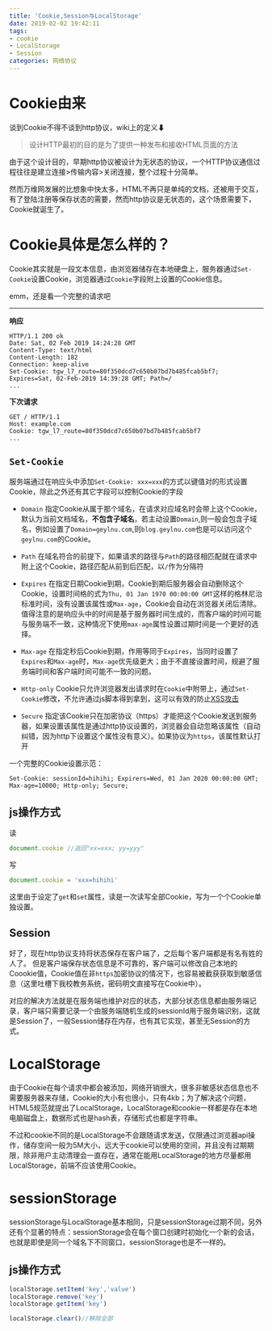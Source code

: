 ```yaml
---
title: 'Cookie,Session与LocalStorage'
date: 2019-02-02 19:42:11
tags:
- cookie
- LocalStorage
- Session
categories: 网络协议
---
```

# Cookie由来
谈到Cookie不得不谈到http协议，wiki上的定义⬇
>设计HTTP最初的目的是为了提供一种发布和接收HTML页面的方法

由于这个设计目的，早期http协议被设计为无状态的协议，一个HTTP协议通信过程往往是建立连接>传输内容>关闭连接，整个过程十分简单。

然而万维网发展的比想象中快太多，HTML不再只是单纯的文档，还被用于交互，有了登陆注册等保存状态的需要，然而http协议是无状态的，这个场景需要下，Cookie就诞生了。

# Cookie具体是怎么样的？
Cookie其实就是一段文本信息，由浏览器储存在本地硬盘上，服务器通过`Set-Cookie`设置Cookie，浏览器通过`Cookie`字段附上设置的Cookie信息。

emm，还是看一个完整的请求吧
***
**响应**
```
HTTP/1.1 200 ok
Date: Sat, 02 Feb 2019 14:24:28 GMT
Content-Type: text/html
Content-Length: 182
Connection: keep-alive
Set-Cookie: tgw_l7_route=80f350dcd7c650b07bd7b485fcab5bf7; Expires=Sat, 02-Feb-2019 14:39:28 GMT; Path=/
...
```
**下次请求**
```
GET / HTTP/1.1
Host: example.com
Cookie: tgw_l7_route=80f350dcd7c650b07bd7b485fcab5bf7
...
```

## `Set-Cookie`
服务端通过在响应头中添加`Set-Cookie: xxx=xxx`的方式以键值对的形式设置Cookie，除此之外还有其它字段可以控制Cookie的字段
* `Domain`
指定Cookie从属于那个域名，在请求对应域名时会带上这个Cookie，默认为当前文档域名，**不包含子域名**，若主动设置`Domain`,则一般会包含子域名，例如设置了`Domain=geylnu.com`,则`blog.geylnu.com`也是可以访问这个`geylnu.com`的Cookie。

* `Path`
在域名符合的前提下，如果请求的路径与`Path`的路径相匹配就在请求中附上这个Cookie，路径匹配从前到后匹配，以`/`作为分隔符

* `Expires`
在指定日期Cookie到期，Cookie到期后服务器会自动删除这个Cookie，设置时间格的式为`Thu, 01 Jan 1970 00:00:00 GMT`这样的格林尼治标准时间，没有设置该属性或`Max-age`，Cookie会自动在浏览器关闭后清除。值得注意的是响应头中的时间是基于服务器时间生成的，而客户端的时间可能与服务端不一致，这种情况下使用`max-age`属性设置过期时间是一个更好的选择。

* `Max-age`
在指定秒后Cookie到期，作用等同于`Expires`，当同时设置了`Expires`和`Max-age`时，`Max-age`优先级更大；由于不直接设置时间，规避了服务端时间和客户端时间可能不一致的问题。

* `Http-only`
Cookie只允许浏览器发出请求时在`Cookie`中附带上，通过`Set-Cookie`修改，不允许通过js脚本得到拿到，这可以有效的防止[XSS攻击](https://zh.wikipedia.org/wiki/%E8%B7%A8%E7%B6%B2%E7%AB%99%E6%8C%87%E4%BB%A4%E7%A2%BC "什么是xss攻击？")

* `Secure`
指定该Cookie只在加密协议（https）才能把这个Cookie发送到服务器，如果设置该属性是通过http协议设置的，浏览器会自动忽略该属性（自动纠错，因为http下设置这个属性没有意义）。如果协议为`https`，该属性默认打开

一个完整的Cookie设置示范：
```
Set-Cookie: sessionId=hihihi; Expirers=Wed, 01 Jan 2020 00:00:00 GMT; Max-age=10000; Http-only; Secure;
```
## js操作方式
读
``` js
document.cookie //返回"xx=xxx; yy=yyy"
```
写
``` js
document.cookie = 'xxx=hihihi'
```
这里由于设定了`get`和`set`属性，读是一次读写全部Cookie，写为一个个Cookie单独设置。

## Session
好了，现在http协议支持将状态保存在客户端了，之后每个客户端都是有名有姓的人了。
但是客户端保存状态信息是不可靠的，客户端可以修改自己本地的Coookie值，Cookie值在非`https`加密协议的情况下，也容易被截获获取到敏感信息（这里吐槽下我校教务系统，密码明文直接写在Cookie中）。

对应的解决方法就是在服务端也维护对应的状态，大部分状态信息都由服务端记录，客户端只需要记录一个由服务端随机生成的sessionId用于服务端识别，这就是Session了，一般Session储存在内存，也有其它实现，甚至无Session的方式。

# LocalStorage
由于Cookie在每个请求中都会被添加，网络开销很大，很多非敏感状态信息也不需要服务器来存储，Cookie的大小有也很小，只有4kb；为了解决这个问题，HTML5规范就提出了LocalStorage，LocalStorage和cookie一样都是存在本地电脑磁盘上，数据形式也是hash表，存储形式也都是字符串。

不过和cookie不同的是LocalStorage不会跟随请求发送，仅限通过浏览器api操作，储存空间一般为5M大小，远大于cookie可以使用的空间，并且没有过期期限，除非用户主动清理会一直存在，通常在能用LocalStorage的地方尽量都用LocalStorage，前端不应该使用Cookie。

# sessionStorage
sessionStorage与LocalStorage基本相同，只是sessionStorage过期不同，另外还有个显著的特点：sessionStorage会在每个窗口创建时初始化一个新的会话，也就是即使是同一个域名下不同窗口，sessionStorage也是不一样的。


## js操作方式

``` js
localStorage.setItem('key','value')
localStorage.remove('key')
localStorage.getItem('key')

localStorage.clear()//移除全部
```